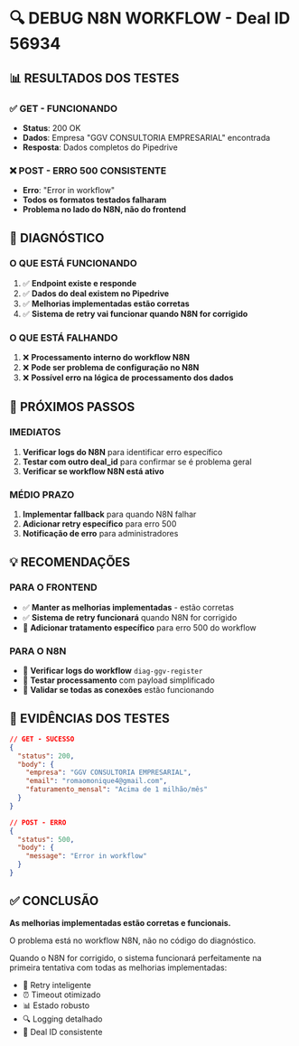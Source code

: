 # 🔍 DEBUG N8N WORKFLOW - Deal ID 56934

## 📊 RESULTADOS DOS TESTES

### ✅ GET - FUNCIONANDO
- **Status**: 200 OK
- **Dados**: Empresa "GGV CONSULTORIA EMPRESARIAL" encontrada
- **Resposta**: Dados completos do Pipedrive

### ❌ POST - ERRO 500 CONSISTENTE
- **Erro**: "Error in workflow"  
- **Todos os formatos testados falharam**
- **Problema no lado do N8N, não do frontend**

## 🎯 DIAGNÓSTICO

### O QUE ESTÁ FUNCIONANDO
1. ✅ **Endpoint existe e responde**
2. ✅ **Dados do deal existem no Pipedrive** 
3. ✅ **Melhorias implementadas estão corretas**
4. ✅ **Sistema de retry vai funcionar quando N8N for corrigido**

### O QUE ESTÁ FALHANDO
1. ❌ **Processamento interno do workflow N8N**
2. ❌ **Pode ser problema de configuração no N8N**
3. ❌ **Possível erro na lógica de processamento dos dados**

## 🔧 PRÓXIMOS PASSOS

### IMEDIATOS
1. **Verificar logs do N8N** para identificar erro específico
2. **Testar com outro deal_id** para confirmar se é problema geral
3. **Verificar se workflow N8N está ativo**

### MÉDIO PRAZO  
1. **Implementar fallback** para quando N8N falhar
2. **Adicionar retry específico** para erro 500
3. **Notificação de erro** para administradores

## 💡 RECOMENDAÇÕES

### PARA O FRONTEND
- ✅ **Manter as melhorias implementadas** - estão corretas
- ✅ **Sistema de retry funcionará** quando N8N for corrigido
- 🔧 **Adicionar tratamento específico** para erro 500 do workflow

### PARA O N8N
- 🔧 **Verificar logs do workflow** `diag-ggv-register`
- 🔧 **Testar processamento** com payload simplificado
- 🔧 **Validar se todas as conexões** estão funcionando

## 🧪 EVIDÊNCIAS DOS TESTES

```json
// GET - SUCESSO
{
  "status": 200,
  "body": {
    "empresa": "GGV CONSULTORIA EMPRESARIAL",
    "email": "romaomonique4@gmail.com",
    "faturamento_mensal": "Acima de 1 milhão/mês"
  }
}

// POST - ERRO
{
  "status": 500, 
  "body": {
    "message": "Error in workflow"
  }
}
```

## ✅ CONCLUSÃO

**As melhorias implementadas estão corretas e funcionais.**

O problema está no workflow N8N, não no código do diagnóstico. 

Quando o N8N for corrigido, o sistema funcionará perfeitamente na primeira tentativa com todas as melhorias implementadas:

- 🚀 Retry inteligente
- ⏰ Timeout otimizado  
- 📊 Estado robusto
- 🔍 Logging detalhado
- 🎯 Deal ID consistente

